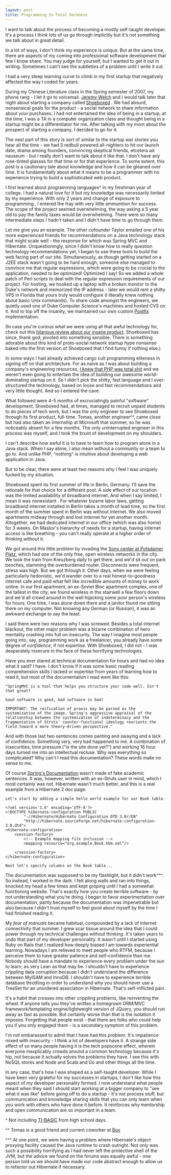 ```yaml
---
layout: post
title: Programming In Total Darkness
---
```

I want to talk about the process of becoming a mostly self-taught developer. It's a process I think lots of us go through implicitly but it's not something we talk about in great detail.

In a lot of ways, I don't think my experience is unique. But at the same time, there are aspects of my coming into professional software development that few I know share. You may judge for yourself, but I wanted to get it out in writing. Sometimes I can't see the subtleties of a problem until I write it out.

I had a very steep learning curve to climb in my first startup that negatively affected the way I coded for years.

During my Chinese Literature class in the Spring semester of 2007, my phone rang - I let it go to voicemail. [Jeremy Welch](http://www.jeremyrwelch.com/) and I would talk later that night about starting a company called [Shoeboxed](http://shoeboxed.com)  <!--- do you really want shoeboxed to see anthonybishopric.com in their referral traffic? -->. We had absurd, nonsensical goals for the product - a social network to share information about your purchases. I had not entertained the idea of being in a startup; at the time, I was a TA in a computer organization class and thought being in a startup might be a differentiator for me. After talking with my mom about the prospect of starting a company, I decided to go for it.

The next part of this story is sort of similar to the startup war stories you hear all the time - we had 3 redbull powered all-nighters to hit our launch date, drama among founders, convincing skeptical friends, etcetera ad nauseum - but I really don't want to talk about it like that. I don't have any rose-tinted glasses for that time or for that experience. To some extent, this post is a cautionary tale about knowledge and how it can be gleaned over time. It is fundamentally about what it means to be a programmer with no experience trying to build a sophisticated web product.

I first learned about programming languages^ in my freshman year of college. I had a natural love for it but my knowledge was necessarily limited by my experience. With only 2 years and change of exposure to programming <!--- awkward syntax -->, I entered the fray with very little ammunition for success. The scope of the project seemed overwhelming, the way asking a 5 year old to pay the family taxes would be overwhelming. There were so many intermediate steps I hadn't taken and I didn't have time to go through them.

Let me give you an example. <!--- no need to ask for permission --> The other cofounder Taylor emailed one of his more experienced friends for recommendations on a Java technology stack that might scale well - the response for which was Spring MVC and Hibernate. Unquestioningly, since I didn't know how to really question technology recommendations yet, I began to use these tools to build the web facing part of our site. Simultaneously, as though getting started on a J2EE stack wasn't going to be hard enough, someone else managed to convince me that regular expressions, which were going to be crucial to the application, needed to be optimized! Optimized I say! So we added a whole patch <!-- batch? -wml --> of Perl scripts to deal with the regular expression requirements of our project. For hosting, we hooked up a laptop with a broken monitor to the Duke's network and memorized the IP address - later we would rent a shitty VPS in Florida that yours truly would configure (I literally knew nothing about basic Unix commands). To share code amongst the engineers, we quietly used one of Duke Computer Science's machines and hosted CVS on it. And to top off the insanity, we maintained our own custom [Postfix](http://en.wikipedia.org/wiki/Postfix_(software)) <!--- link doesn't work --> implementation.

(In case you're curious what we were using all that awful technology for, check out this [hilarious review about our insane product](http://news.cnet.com/8301-13507_3-9812969-18.html). Shoeboxed has since, thank god, pivoted into something sensible. There is something adorable about this kind of proto-social network startup hype nonsense baked into the first version of Shoeboxed that I find funny if nothing else.)

In some ways I had already achieved cargo cult programming eliteness in signing off on that architecture. For as naive as I was about building a company's engineering resources, [I knew that PHP was total shit](http://me.veekun.com/blog/2012/04/09/php-a-fractal-of-bad-design/) and we weren't even going to entertain the idea of building our awesome world-dominating startup on it. So I didn't pick the shitty, fast language and I over-structured the technology, based on loose and fast recommendations and very little thought. And so I entered the cave.

What followed were 4-5 months of excruciatingly painful "software" development. Shoeboxed had, at times, managed to recruit unpaid students to do pieces of tech work, <!-- legal? Don't mention it if not --> but I was the only engineer to see Shoeboxed through its first product, full-time. Tomas, another engineer^^, came close but had also taken an internship at Microsoft that summer, so he was noticeably absent for a few months. The only uninterrupted engineer in this process was myself, and I took the brunt of development on my shoulders.

I can't describe how awful it is to have to learn how to program alone in a Java stack. When I say alone, I also mean without a community or a team to go to. And unlike PHP, ^nothing^ is intuitive about developing a web application in Java.

But to be clear, there were at least two reasons why I feel I was uniquely fucked by my situation.

Shoeboxed spent its first summer of life in Berlin, Germany. I'll save the rationale for that choice for a different post. A side effect of our location was the limited availability of broadband internet. And when I say limited, I mean it was nonexistant <!--- sp nonexistent -->. For whatever bizarre labor laws, getting broadband internet installed in Berlin takes a month of lead time, so the first month of the summer spent in Berlin was without internet. We also moved apartments midway through and lost internet for yet another month. Altogether, we had dedicated internet in our office (which was also home) for 3 weeks. On Maslov's <!--- sp Maslow --> hierarchy of needs for a startup, having internet access is like breathing - you can't really operate at a higher order of thinking without it.

We got around this little problem by invading the [Sony center at Potsdamer Platz](http://en.wikipedia.org/wiki/Potsdamer_Platz), which had one of the only free, open wireless networks in the city. We took the train from Kreuzberg daily to get there, and we'd sit out on park benches, slamming the overburdened router. Disconnects were frequent, stress was high. But we got through it. Other days, when we were feeling particularly hedonistic, we'd wander over to a real honest-to-goodness internet cafe and paid what felt like incredible amounts of money to work online. In our first apartment, an ex-Soviet Bloc apartment complex, one of the tallest in the city, we found wireless in the stairwell a few floors down and we'd all crowd around in the well hijacking some poor person's wireless for hours. One time, I was alone down there and a janitor found me sitting there on my computer. Not knowing any German (or Russian), it was an awkward exchange to say the least.

I said there were two reasons why I was screwed. Besides a total internet blackout, the other major problem was a bizarre combination of hero mentality crashing into full on insecurity. The way I imagine most people going into, say, programming work as a freelancer, you already have some degree of _confidence_, if not expertise. With Shoeboxed, I did not - I was desperately insecure in the face of these horrifying technologies.

Have you ever stared at technical documentation for hours and had no idea what it said? I have. I don't know if it was some basic reading comprehension skills I lacked or expertise from years of learning how to read it, but most of the documentation I read went like this:

	"SpringMVC is a tool that helps you structure your code well. Isn't that great?

	Good software is good, bad software is bad!

	IMPORTANT: The reification of praxis may be parsed as the systemization of the image. Spring's aggressive appraisal of the relationship between the systemization of indeterminacy and the fragmentation of Struts' counter-functional ideology reorients the field toward a more theory-driven perspective."

And with those last two sentences comes panting and swaying and a lack of confidence. Something very, very bad happened to me. A combination of insecurities, time pressure ("is the site done yet?") and working 16 hour days turned me into an intellectual recluse. Why was everything so complicated? Why can't I read this documentation? These words make no sense to me.

Of course [Spring's Documentation](http://static.springsource.org/spring/docs/2.0.x/reference/mvc.html) wasn't made of fake academic sentences. It was, however, written with an ex-Struts user in mind, which I most certainly was not. Hibernate wasn't much better, and this is a real example from a Hibernate 2 doc page:

	Let's start by adding a simple hello world example for our Book table.

	<?xml version='1.0' encoding='UTF-8'?>
	<!DOCTYPE hibernate-configuration PUBLIC
	        "-//Hibernate/Hibernate Configuration DTD 3.0//EN"
	        "http://hibernate.sourceforge.net/hibernate-configuration-3.0.dtd">
	<hibernate-configuration>
	    <session-factory>
	        <!-- Example mapping file inclusion -->
	        <mapping resource="org.example.Book.hbm.xml"/>

	    </session-factory>
	</hibernate-configuration>

	Next let's specify columns on the Book table...

The documentation was supposed to be my flashlight, but it didn't work^^^. So instead, I worked in the dark. I felt along walls and ran into things, knocked my head a few times and kept groping until I had a somewhat functioning website. That's exactly how you create terrible software - by not understanding what you're doing. I began to favor experimentation over documentation, partly because the documentation was impenetrable but also because I didn't trust myself to feel good about myself by the time I had finished reading it.

My _fear of manuals_ became habitual, compounded by a lack of internet connectivity that summer. I grew scar tissue around the idea that I could power through my technical challenges without thinking. It's taken years to undo that part of my developer personality. It wasn't until I started using Ruby on Rails that I realized how deeply biased I am towards experiential learning. Nowadays I am relieved to meet people who RTFM, because I perceive them to have greater patience and self-confidence than me. Nobody should have a mandate to experience every problem under the sun to learn, as very Lean as that may be. I shouldn't have to experience crippling data corruption because I didn't understand the difference between MyISAM and InnoDB. I shouldn't have to experience terrible database throttling in order to understand why you should never use a TreeSet for an unordered association in Hibernate. That's self-inflicted pain.

It's a habit that crosses into other crippling problems, like reinventing the wheel. If anyone tells you they've written a homegrown ORM/MVC framework/templating engine/lightweight version of JQuery, you should run away as fast as possible. But certainly worse than that is the isolation it imposes. Forgetting that people exist - that there are folks who could help you if you only engaged them - is a secondary symptom of this problem.

I'm not embarassed to admit that I have had this problem. It's impatience mixed with insecurity - I think a lot of developers have it. A strange side effect of so many people having it is the tech popscene effect, wherein everyone inexplicably crowds around a common technology because it's hip, not because it actually solves the problems they have. I see this with NoSQL stores and Node and Scala and Go and other things all the time.

In any case, that's how I was shaped as a self-taught developer. While I have been very grateful for my successes in startups, I don't like how this aspect of my developer personality formed. I now understand what people meant when they said I should start working at a bigger company to "see what it was like" before going off to do a startup - it's not process stuff, but communication and knowledge sharing skills that you can only learn when you work with others who have done it before. It reinforces why mentorship and open communication are so important in a team.

^ Not including [TI-BASIC](http://en.wikipedia.org/wiki/TI-BASIC) from high school days.

^^ Tomas is a good friend and current coworker at [Box](https://box.com)

^^^ At one point, we were having a problem where Hibernate's object proxying facility caused the Java runtime to crash outright. Not only was such a possibility horrifying as I had never left the protective shell of the JVM, but the advice we found on the forums was equally awful - one person told us we should have made our code abstract enough to allow us to refactor out Hibernate if necessary.